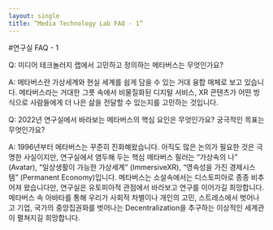 ```yaml
---
layout: single
title: “Media Technology Lab FAQ - 1”
---
```


#연구실 FAQ - 1

Q: 미디어 테크놀러지 랩에서 고민하고 정의하는 메타버스는 무엇인가요?

A: 메타버스란 가상세계와 현실 세계를 쉽게 담을 수 있는 거대 융합 매체로 보고 있습니다. 메타버스라는 거대한 그릇 속에서 비물질화된 디지털 서비스, XR 콘텐츠가 어떤 방식으로 사람들에게 더 나은 삶을 전달할 수 있는지를 고민하는 것입니다.

Q: 2022년 연구실에서 바라보는 메타버스의 핵심 요인은 무엇인가요? 궁극적인 목표는 무엇인가요?

A: 1996년부터 메타버스는 꾸준히 진화해왔습니다. 아직도 많은 논의가 필요한 것은 극명한 사실이지만, 연구실에서 염두해 두는 핵심 메타버스 필러는 “가상속의 나” (Avatar), “일상생활이 가능한 가상세계” (ImmersiveXR), “영속성을 가진 경제시스템” (Permanent Economy)입니다. 메타버스는 소설속에서는 디스토피아로 종종 비추어져 왔습니다만, 연구실은 유토피아적 관점에서 바라보고 연구를 이어가길 희망합니다. 메타버스 속 아바타를 통해 우리가 사회적 차별이나 개인의 고민, 스트레스에서 벗어나고 기업, 국가의 중앙집권화를 벗어나는 Decentralization을 추구하는 이상적인 세계관이 펼쳐지길 희망합니다.
